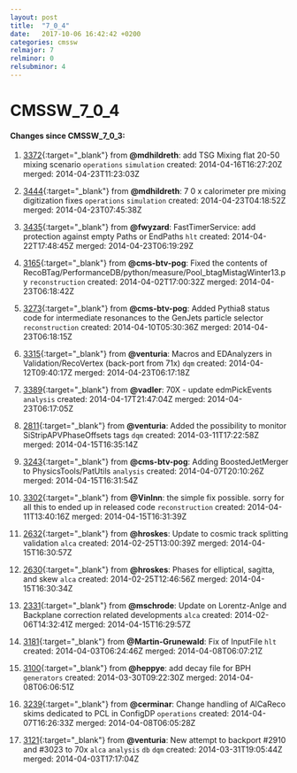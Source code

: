 ```yaml
---
layout: post
title:  "7_0_4"
date:   2017-10-06 16:42:42 +0200
categories: cmssw
relmajor: 7
relminor: 0
relsubminor: 4
---
```


# CMSSW_7_0_4
#### Changes since CMSSW_7_0_3:

1. [3372](http://github.com/cms-sw/cmssw/pull/3372){:target="_blank"}  from **@mdhildreth**: add TSG Mixing flat 20-50 mixing scenario `operations`  `simulation`  created: 2014-04-16T16:27:20Z merged: 2014-04-23T11:23:03Z

1. [3444](http://github.com/cms-sw/cmssw/pull/3444){:target="_blank"}  from **@mdhildreth**: 7 0 x calorimeter pre mixing digitization fixes `operations`  `simulation`  created: 2014-04-23T04:18:52Z merged: 2014-04-23T07:45:38Z

1. [3435](http://github.com/cms-sw/cmssw/pull/3435){:target="_blank"}  from **@fwyzard**: FastTimerService: add protection against empty Paths or EndPaths `hlt`  created: 2014-04-22T17:48:45Z merged: 2014-04-23T06:19:29Z

1. [3165](http://github.com/cms-sw/cmssw/pull/3165){:target="_blank"}  from **@cms-btv-pog**: Fixed the contents of RecoBTag/PerformanceDB/python/measure/Pool_btagMistagWinter13.py `reconstruction`  created: 2014-04-02T17:00:32Z merged: 2014-04-23T06:18:42Z

1. [3273](http://github.com/cms-sw/cmssw/pull/3273){:target="_blank"}  from **@cms-btv-pog**: Added Pythia8 status code for intermediate resonances to the GenJets particle selector `reconstruction`  created: 2014-04-10T05:30:36Z merged: 2014-04-23T06:18:15Z

1. [3315](http://github.com/cms-sw/cmssw/pull/3315){:target="_blank"}  from **@venturia**: Macros and EDAnalyzers in Validation/RecoVertex (back-port from 71x) `dqm`  created: 2014-04-12T09:40:17Z merged: 2014-04-23T06:17:18Z

1. [3389](http://github.com/cms-sw/cmssw/pull/3389){:target="_blank"}  from **@vadler**: 70X - update edmPickEvents `analysis`  created: 2014-04-17T21:47:04Z merged: 2014-04-23T06:17:05Z

1. [2811](http://github.com/cms-sw/cmssw/pull/2811){:target="_blank"}  from **@venturia**: Added the possibility to monitor SiStripAPVPhaseOffsets tags `dqm`  created: 2014-03-11T17:22:58Z merged: 2014-04-15T16:35:14Z

1. [3243](http://github.com/cms-sw/cmssw/pull/3243){:target="_blank"}  from **@cms-btv-pog**: Adding BoostedJetMerger to PhysicsTools/PatUtils `analysis`  created: 2014-04-07T20:10:26Z merged: 2014-04-15T16:31:54Z

1. [3302](http://github.com/cms-sw/cmssw/pull/3302){:target="_blank"}  from **@VinInn**: the simple fix possible. sorry for all this to ended up in released code `reconstruction`  created: 2014-04-11T13:40:16Z merged: 2014-04-15T16:31:39Z

1. [2632](http://github.com/cms-sw/cmssw/pull/2632){:target="_blank"}  from **@hroskes**: Update to cosmic track splitting validation `alca`  created: 2014-02-25T13:00:39Z merged: 2014-04-15T16:30:57Z

1. [2630](http://github.com/cms-sw/cmssw/pull/2630){:target="_blank"}  from **@hroskes**: Phases for elliptical, sagitta, and skew `alca`  created: 2014-02-25T12:46:56Z merged: 2014-04-15T16:30:34Z

1. [2331](http://github.com/cms-sw/cmssw/pull/2331){:target="_blank"}  from **@mschrode**: Update on Lorentz-Anlge and Backplane correction related developments `alca`  created: 2014-02-06T14:32:41Z merged: 2014-04-15T16:29:57Z

1. [3181](http://github.com/cms-sw/cmssw/pull/3181){:target="_blank"}  from **@Martin-Grunewald**: Fix of InputFile `hlt`  created: 2014-04-03T06:24:46Z merged: 2014-04-08T06:07:21Z

1. [3100](http://github.com/cms-sw/cmssw/pull/3100){:target="_blank"}  from **@heppye**: add decay file for BPH `generators`  created: 2014-03-30T09:22:30Z merged: 2014-04-08T06:06:51Z

1. [3239](http://github.com/cms-sw/cmssw/pull/3239){:target="_blank"}  from **@cerminar**: Change handling of AlCaReco skims dedicated to PCL in ConfigDP `operations`  created: 2014-04-07T16:26:33Z merged: 2014-04-08T06:05:28Z

1. [3121](http://github.com/cms-sw/cmssw/pull/3121){:target="_blank"}  from **@venturia**: New attempt to backport #2910 and #3023 to 70x `alca`  `analysis`  `db`  `dqm`  created: 2014-03-31T19:05:44Z merged: 2014-04-03T17:17:04Z
